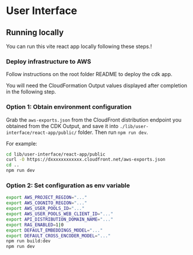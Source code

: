 # User Interface

## Running locally

You can run this vite react app locally following these steps.!

### Deploy infrastructure to AWS

Follow instructions on the root folder README to deploy the cdk app.

You will need the CloudFormation Output values displayed after completion in the following step.

### Option 1: Obtain environment configuration

Grab the `aws-exports.json` from the CloudFront distribution endpoint you obtained from the CDK Output, and save it into `./lib/user-interface/react-app/public/` folder. Then run `npm run dev`.

For example:

```bash
cd lib/user-interface/react-app/public
curl -O https://dxxxxxxxxxxxx.cloudfront.net/aws-exports.json
cd ..
npm run dev
```

### Option 2: Set configuration as env variable

```bash
export AWS_PROJECT_REGION="..."
export AWS_COGNITO_REGION="..."
export AWS_USER_POOLS_ID="..."
export AWS_USER_POOLS_WEB_CLIENT_ID="..."
export API_DISTRIBUTION_DOMAIN_NAME="..."
export RAG_ENABLED=1|0
export DEFAULT_EMBEDDINGS_MODEL="..."
export DEFAULT_CROSS_ENCODER_MODEL="..."
npm run build:dev
npm run dev
```
